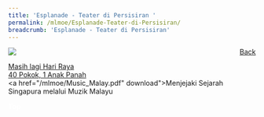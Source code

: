 ```yaml
---
title: 'Esplanade - Teater di Persisiran '
permalink: /mlmoe/Esplanade-Teater-di-Persisiran/
breadcrumb: 'Esplanade - Teater di Persisiran'
---
```

<a href="/gallery/pameran- bahasa- melayu-malay-language-exhibitions-e/community-partners/" style="float:right;">Back</a>
 <img src="/images/Esplanade-Malay.jpg"> <br/>

<a href="https://www.esplanade.com/offstage/arts/pesta-raya-its-still-hari-raya?sc_lang=ms-MY" target="_blank"> Masih lagi Hari Raya</a><br/>
<a href="https://www.esplanade.com/offstage/arts/40-trees-1-arrow?sc_lang=ms-MY" target="_blank"> 40 Pokok, 1 Anak Panah</a><br/>
<a href="/mlmoe/Music_Malay.pdf" download">Menjejaki Sejarah Singapura melalui Muzik Malayu</a>
<div class="btntop"><a href="#top" style="text-decoration:none;"><span style="color:white"><b>Top</b></span></a></div>
